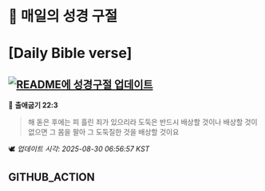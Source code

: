 # 🙏 매일의 성경 구절
# [Daily Bible verse]
## [![README에 성경구절 업데이트](https://github.com/DONGSUKA/first_test/actions/workflows/update-readme-bible.yml/badge.svg)](https://github.com/DONGSUKA/first_test/actions/workflows/update-readme-bible.yml)
<!-- START_BIBLE_VERSE -->
📖 **출애굽기 22:3**
> 해 돋은 후에는 피 흘린 죄가 있으리라 도둑은 반드시 배상할 것이나 배상할 것이 없으면 그 몸을 팔아 그 도둑질한 것을 배상할 것이요

🕊️ _업데이트 시각: 2025-08-30 06:56:57 KST_
  <!-- END_BIBLE_VERSE -->
## GITHUB_ACTION
